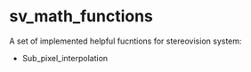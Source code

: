 # sv_math_functions
A set of implemented helpful fucntions for stereovision system:
- Sub_pixel_interpolation
